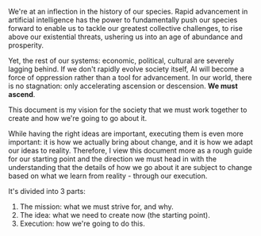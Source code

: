 We're at an inflection in the history of our species. Rapid advancement in artificial intelligence has the power to fundamentally push our species forward to enable us to tackle our greatest collective challenges, to rise above our existential threats, ushering us into an age of abundance and prosperity.

Yet, the rest of our systems: economic, political, cultural are severely lagging behind. If we don't rapidly evolve society itself, AI will become a force of oppression rather than a tool for advancement. In our world, there is no stagnation: only accelerating ascension or descension. **We must ascend**.

This document is my vision for the society that we must work together to create and how we're going to go about it. 

While having the right ideas are important, executing them is even more important: it is how we actually bring about change, and it is how we adapt our ideas to reality. Therefore, I view this document more as a rough guide for our starting point and the direction we must head in with the understanding that the details of how we go about it are subject to change based on what we learn from reality - through our execution.

It's divided into 3 parts:
1. The mission: what we must strive for, and why.
2. The idea: what we need to create now (the starting point).
3. Execution: how we're going to do this.
